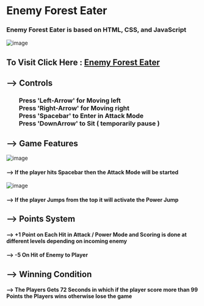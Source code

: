 # Enemy Forest Eater

### Enemy Forest Eater is based on HTML, CSS, and JavaScript

![image](https://user-images.githubusercontent.com/65014926/190911141-868f2a95-8ba4-4993-b576-39b7c0043a2d.png)



## To Visit Click Here : <a href = "#">Enemy Forest Eater</a>

## --> Controls

### &emsp;&emsp;Press 'Left-Arrow' for Moving left<br>&emsp;&emsp;Press 'Right-Arrow' for Moving right<br>&emsp;&emsp;Press 'Spacebar' to Enter in Attack Mode<br>&emsp;&emsp;Press 'DownArrow' to Sit ( temporarily  pause ) <br>


## --> Game Features

![image](https://user-images.githubusercontent.com/65014926/190911177-538462eb-2cc2-4043-a41e-9fae4d552fba.png)



####  --> If the player hits Spacebar then the Attack Mode will be started



![image](https://user-images.githubusercontent.com/65014926/190911272-b7c5aed6-4249-40e6-9c91-8980020bbff8.png)

####  --> If the player Jumps from the top it will activate the Power Jump


## --> Points System

#### -->  +1 Point on Each Hit in Attack / Power Mode and Scoring is done at different levels depending on incoming enemy

#### -->  -5 On Hit of Enemy to Player


## --> Winning  Condition

#### --> The Players Gets 72 Seconds in which if the player score more than 99 Points the Players wins otherwise lose the game
